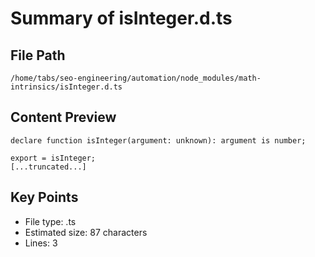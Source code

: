 # Summary of isInteger.d.ts
  
## File Path
`/home/tabs/seo-engineering/automation/node_modules/math-intrinsics/isInteger.d.ts`

## Content Preview
```
declare function isInteger(argument: unknown): argument is number;

export = isInteger;
[...truncated...]
```

## Key Points
- File type: .ts
- Estimated size: 87 characters
- Lines: 3
